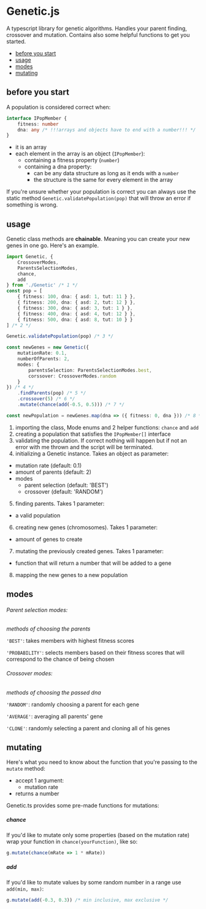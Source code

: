 # Genetic.js

A typescript library for genetic algorithms. Handles your parent finding, crossover and mutation. Contains also some helpful functions to get you started.

- [before you start](#before-you-start)
- [usage](#usage)
- [modes](#modes)
- [mutating](#mutating)

## before you start

A population is considered correct when:

```ts
interface IPopMember {
	fitness: number
	dna: any /* !!!arrays and objects have to end with a number!!! */
}
```

- it is an array
- each element in the array is an object (`IPopMember`):
  - containing a fitness property (`number`)
  - containing a dna property:
    - can be any data structure as long as it ends with a `number`
    - the structure is the same for every element in the array

If you're unsure whether your population is correct you can always use the static method `Genetic.validatePopulation(pop)` that will throw an error if something is wrong.

## usage

Genetic class methods are **chainable**. Meaning you can create your new genes in one go. Here's an example.

```ts
import Genetic, {
	CrossoverModes,
	ParentsSelectionModes,
	chance,
	add
} from './Genetic' /* 1 */
const pop = [
	{ fitness: 100, dna: { asd: 1, tut: 11 } },
	{ fitness: 200, dna: { asd: 2, tut: 12 } },
	{ fitness: 300, dna: { asd: 3, tut: 1 } },
	{ fitness: 400, dna: { asd: 4, tut: 12 } },
	{ fitness: 500, dna: { asd: 8, tut: 10 } }
] /* 2 */

Genetic.validatePopulation(pop) /* 3 */

const newGenes = new Genetic({
	mutationRate: 0.1,
	numberOfParents: 2,
	modes: {
		parentsSelection: ParentsSelectionModes.best,
		corssover: CrossoverModes.random
	}
}) /* 4 */
	.findParents(pop) /* 5 */
	.crossover(5) /* 6 */
	.mutate(chance(add(-0.5, 0.5))) /* 7 */

const newPopulation = newGenes.map(dna => ({ fitness: 0, dna })) /* 8 */
```

1. importing the class, Mode enums and 2 helper functions: `chance` and `add`
2. creating a population that satisfies the `IPopMember[]` interface
3. validating the population. If correct nothing will happen but if not an error with me thrown and the script will be terminated.
4. initializing a Genetic instance. Takes an object as parameter:

- mutation rate (default: 0.1)
- amount of parents (default: 2)
- modes
	- parent selection (default: 'BEST')
	- crossover (default: 'RANDOM')

5. finding parents. Takes 1 parameter:

- a valid population

6. creating new genes (chromosomes). Takes 1 parameter:

- amount of genes to create

7. mutating the previously created genes. Takes 1 parameter:

- function that will return a number that will be added to a gene

8. mapping the new genes to a new population

## modes

###### Parent selection modes:

_methods of choosing the parents_

`'BEST'`: takes members with highest fitness scores

`'PROBABILITY'`: selects members based on their fitness scores that will correspond to the chance of being chosen

###### Crossover modes:

_methods of choosing the passed dna_

`'RANDOM'`: randomly choosing a parent for each gene

`'AVERAGE'`: averaging all parents' gene

`'CLONE'`: randomly selecting a parent and cloning all of his genes

## mutating

Here's what you need to know about the function that you're passing to the `mutate` method:

- accept 1 argument:
  - mutation rate
- returns a number

Genetic.ts provides some pre-made functions for mutations:

##### chance

If you'd like to mutate only some properties (based on the mutation rate) wrap your function in `chance(yourFunction)`, like so:

```ts
g.mutate(chance(mRate => 1 * mRate))
```

##### add

If you'd like to mutate values by some random number in a range use `add(min, max)`:

```ts
g.mutate(add(-0.3, 0.3)) /* min inclusive, max exclusive */
```
